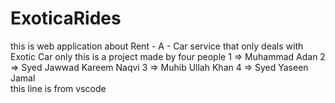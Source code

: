 # ExoticaRides
this is web application about Rent - A - Car service that only deals with Exotic Car only 
this is a project made by four people 
1 => Muhammad Adan
2 => Syed Jawwad Kareem Naqvi
3 => Muhib Ullah Khan
4 => Syed Yaseen Jamal
<br>
this line is from vscode 